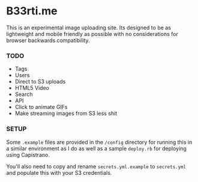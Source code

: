 # B33rti.me

This is an experimental image uploading site. Its designed to be as lightweight and mobile friendly as possible with no considerations for browser backwards compatibility. 

### TODO
- Tags
- Users
- Direct to S3 uploads
- HTML5 Video
- Search
- API
- Click to animate GIFs
- Make streaming images from S3 less shit

### SETUP

Some `.example` files are provided in the `/config` directory for running this in a similar environment as I do as well as a sample `deploy.rb` for deploying using Capistrano. 

You'll also need to copy and rename `secrets.yml.example` to `secrets.yml` and populate this with your S3 credentials.
